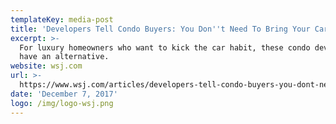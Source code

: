 ```yaml
---
templateKey: media-post
title: 'Developers Tell Condo Buyers: You Don''t Need To Bring Your Car'
excerpt: >-
  For luxury homeowners who want to kick the car habit, these condo developers
  have an alternative.
website: wsj.com
url: >-
  https://www.wsj.com/articles/developers-tell-condo-buyers-you-dont-need-to-bring-your-car-1512659525
date: 'December 7, 2017'
logo: /img/logo-wsj.png
---
```


